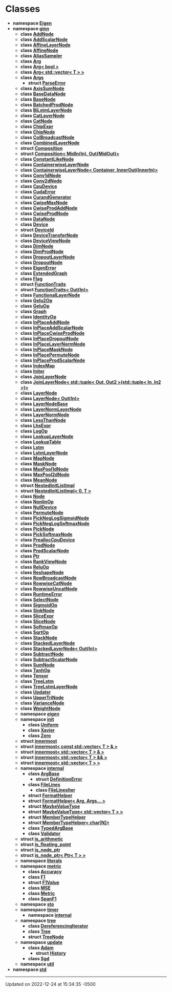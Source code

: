 # Classes



* **namespace [Eigen](api/Namespaces/namespace_eigen.md)** 
* **namespace [ginn](api/Namespaces/namespaceginn.md)** 
    * **class [AddNode](api/Classes/classginn_1_1_add_node.md)** 
    * **class [AddScalarNode](api/Classes/classginn_1_1_add_scalar_node.md)** 
    * **class [AffineLayerNode](api/Classes/classginn_1_1_affine_layer_node.md)** 
    * **class [AffineNode](api/Classes/classginn_1_1_affine_node.md)** 
    * **class [AliasSampler](api/Classes/classginn_1_1_alias_sampler.md)** 
    * **class [Arg](api/Classes/classginn_1_1_arg.md)** 
    * **class [Arg< bool >](api/Classes/classginn_1_1_arg_3_01bool_01_4.md)** 
    * **class [Arg< std::vector< T > >](api/Classes/classginn_1_1_arg_3_01std_1_1vector_3_01_t_01_4_01_4.md)** 
    * **class [Args](api/Classes/classginn_1_1_args.md)** 
        * **struct [ParseError](api/Classes/structginn_1_1_args_1_1_parse_error.md)** 
    * **class [AxisSumNode](api/Classes/classginn_1_1_axis_sum_node.md)** 
    * **class [BaseDataNode](api/Classes/classginn_1_1_base_data_node.md)** 
    * **class [BaseNode](api/Classes/classginn_1_1_base_node.md)** 
    * **class [BatchedProdNode](api/Classes/classginn_1_1_batched_prod_node.md)** 
    * **class [BiLstmLayerNode](api/Classes/classginn_1_1_bi_lstm_layer_node.md)** 
    * **class [CatLayerNode](api/Classes/classginn_1_1_cat_layer_node.md)** 
    * **class [CatNode](api/Classes/classginn_1_1_cat_node.md)** 
    * **class [ChipExpr](api/Classes/classginn_1_1_chip_expr.md)** 
    * **class [ChipNode](api/Classes/classginn_1_1_chip_node.md)** 
    * **class [ColBroadcastNode](api/Classes/classginn_1_1_col_broadcast_node.md)** 
    * **class [CombinedLayerNode](api/Classes/classginn_1_1_combined_layer_node.md)** 
    * **struct [Composition](api/Classes/structginn_1_1_composition.md)** 
    * **struct [Composition< MidIn(In), Out(MidOut)>](api/Classes/structginn_1_1_composition_3_01_mid_in_07_in_08_00_01_out_07_mid_out_08_4.md)** 
    * **class [ConstantLikeNode](api/Classes/classginn_1_1_constant_like_node.md)** 
    * **class [ContainerwiseLayerNode](api/Classes/classginn_1_1_containerwise_layer_node.md)** 
    * **class [ContainerwiseLayerNode< Container, InnerOut(InnerIn)>](api/Classes/classginn_1_1_containerwise_layer_node_3_01_container_00_01_inner_out_07_inner_in_08_4.md)** 
    * **class [Conv1dNode](api/Classes/classginn_1_1_conv1d_node.md)** 
    * **class [Conv2dNode](api/Classes/classginn_1_1_conv2d_node.md)** 
    * **class [CpuDevice](api/Classes/classginn_1_1_cpu_device.md)** 
    * **class [CudaError](api/Classes/classginn_1_1_cuda_error.md)** 
    * **class [CurandGenerator](api/Classes/classginn_1_1_curand_generator.md)** 
    * **class [CwiseMaxNode](api/Classes/classginn_1_1_cwise_max_node.md)** 
    * **class [CwiseProdAddNode](api/Classes/classginn_1_1_cwise_prod_add_node.md)** 
    * **class [CwiseProdNode](api/Classes/classginn_1_1_cwise_prod_node.md)** 
    * **class [DataNode](api/Classes/classginn_1_1_data_node.md)** 
    * **class [Device](api/Classes/classginn_1_1_device.md)** 
    * **struct [DeviceId](api/Classes/structginn_1_1_device_id.md)** 
    * **class [DeviceTransferNode](api/Classes/classginn_1_1_device_transfer_node.md)** 
    * **class [DeviceViewNode](api/Classes/classginn_1_1_device_view_node.md)** 
    * **class [DimNode](api/Classes/classginn_1_1_dim_node.md)** 
    * **class [DimProdNode](api/Classes/classginn_1_1_dim_prod_node.md)** 
    * **class [DropoutLayerNode](api/Classes/classginn_1_1_dropout_layer_node.md)** 
    * **class [DropoutNode](api/Classes/classginn_1_1_dropout_node.md)** 
    * **class [EigenError](api/Classes/classginn_1_1_eigen_error.md)** 
    * **class [ExtendedGraph](api/Classes/classginn_1_1_extended_graph.md)** 
    * **class [Flag](api/Classes/classginn_1_1_flag.md)** 
    * **struct [FunctionTraits](api/Classes/structginn_1_1_function_traits.md)** 
    * **struct [FunctionTraits< Out(In)>](api/Classes/structginn_1_1_function_traits_3_01_out_07_in_08_4.md)** 
    * **class [FunctionalLayerNode](api/Classes/classginn_1_1_functional_layer_node.md)** 
    * **class [Gelu2Op](api/Classes/classginn_1_1_gelu2_op.md)** 
    * **class [GeluOp](api/Classes/classginn_1_1_gelu_op.md)** 
    * **class [Graph](api/Classes/classginn_1_1_graph.md)** 
    * **class [IdentityOp](api/Classes/classginn_1_1_identity_op.md)** 
    * **class [InPlaceAddNode](api/Classes/classginn_1_1_in_place_add_node.md)** 
    * **class [InPlaceAddScalarNode](api/Classes/classginn_1_1_in_place_add_scalar_node.md)** 
    * **class [InPlaceCwiseProdNode](api/Classes/classginn_1_1_in_place_cwise_prod_node.md)** 
    * **class [InPlaceDropoutNode](api/Classes/classginn_1_1_in_place_dropout_node.md)** 
    * **class [InPlaceLayerNormNode](api/Classes/classginn_1_1_in_place_layer_norm_node.md)** 
    * **class [InPlaceMaskNode](api/Classes/classginn_1_1_in_place_mask_node.md)** 
    * **class [InPlacePermuteNode](api/Classes/classginn_1_1_in_place_permute_node.md)** 
    * **class [InPlaceProdScalarNode](api/Classes/classginn_1_1_in_place_prod_scalar_node.md)** 
    * **class [IndexMap](api/Classes/classginn_1_1_index_map.md)** 
    * **class [Initer](api/Classes/classginn_1_1_initer.md)** 
    * **class [JoinLayerNode](api/Classes/classginn_1_1_join_layer_node.md)** 
    * **class [JoinLayerNode< std::tuple< Out, Out2 >(std::tuple< In, In2 >)>](api/Classes/classginn_1_1_join_layer_node_3_01std_1_1tuple_3_01_out_00_01_out2_01_4_07std_1_1tuple_3_01_in_00_01_in2_01_4_08_4.md)** 
    * **class [LayerNode](api/Classes/classginn_1_1_layer_node.md)** 
    * **class [LayerNode< Out(In)>](api/Classes/classginn_1_1_layer_node_3_01_out_07_in_08_4.md)** 
    * **class [LayerNodeBase](api/Classes/classginn_1_1_layer_node_base.md)** 
    * **class [LayerNormLayerNode](api/Classes/classginn_1_1_layer_norm_layer_node.md)** 
    * **class [LayerNormNode](api/Classes/classginn_1_1_layer_norm_node.md)** 
    * **class [LessThanNode](api/Classes/classginn_1_1_less_than_node.md)** 
    * **class [LhsExpr](api/Classes/classginn_1_1_lhs_expr.md)** 
    * **class [LogOp](api/Classes/classginn_1_1_log_op.md)** 
    * **class [LookupLayerNode](api/Classes/classginn_1_1_lookup_layer_node.md)** 
    * **class [LookupTable](api/Classes/classginn_1_1_lookup_table.md)** 
    * **class [Lstm](api/Classes/classginn_1_1_lstm.md)** 
    * **class [LstmLayerNode](api/Classes/classginn_1_1_lstm_layer_node.md)** 
    * **class [MapNode](api/Classes/classginn_1_1_map_node.md)** 
    * **class [MaskNode](api/Classes/classginn_1_1_mask_node.md)** 
    * **class [MaxPool1dNode](api/Classes/classginn_1_1_max_pool1d_node.md)** 
    * **class [MaxPool2dNode](api/Classes/classginn_1_1_max_pool2d_node.md)** 
    * **class [MeanNode](api/Classes/classginn_1_1_mean_node.md)** 
    * **struct [NestedInitListImpl](api/Classes/structginn_1_1_nested_init_list_impl.md)** 
    * **struct [NestedInitListImpl< 0, T >](api/Classes/structginn_1_1_nested_init_list_impl_3_010_00_01_t_01_4.md)** 
    * **class [Node](api/Classes/classginn_1_1_node.md)** 
    * **class [NonlinOp](api/Classes/classginn_1_1_nonlin_op.md)** 
    * **class [NullDevice](api/Classes/classginn_1_1_null_device.md)** 
    * **class [PermuteNode](api/Classes/classginn_1_1_permute_node.md)** 
    * **class [PickNegLogSigmoidNode](api/Classes/classginn_1_1_pick_neg_log_sigmoid_node.md)** 
    * **class [PickNegLogSoftmaxNode](api/Classes/classginn_1_1_pick_neg_log_softmax_node.md)** 
    * **class [PickNode](api/Classes/classginn_1_1_pick_node.md)** 
    * **class [PickSoftmaxNode](api/Classes/classginn_1_1_pick_softmax_node.md)** 
    * **class [PreallocCpuDevice](api/Classes/classginn_1_1_prealloc_cpu_device.md)** 
    * **class [ProdNode](api/Classes/classginn_1_1_prod_node.md)** 
    * **class [ProdScalarNode](api/Classes/classginn_1_1_prod_scalar_node.md)** 
    * **class [Ptr](api/Classes/classginn_1_1_ptr.md)** 
    * **class [RankViewNode](api/Classes/classginn_1_1_rank_view_node.md)** 
    * **class [ReluOp](api/Classes/classginn_1_1_relu_op.md)** 
    * **class [ReshapeNode](api/Classes/classginn_1_1_reshape_node.md)** 
    * **class [RowBroadcastNode](api/Classes/classginn_1_1_row_broadcast_node.md)** 
    * **class [RowwiseCatNode](api/Classes/classginn_1_1_rowwise_cat_node.md)** 
    * **class [RowwiseUncatNode](api/Classes/classginn_1_1_rowwise_uncat_node.md)** 
    * **class [RuntimeError](api/Classes/classginn_1_1_runtime_error.md)** 
    * **class [SelectNode](api/Classes/classginn_1_1_select_node.md)** 
    * **class [SigmoidOp](api/Classes/classginn_1_1_sigmoid_op.md)** 
    * **class [SinkNode](api/Classes/classginn_1_1_sink_node.md)** 
    * **class [SliceExpr](api/Classes/classginn_1_1_slice_expr.md)** 
    * **class [SliceNode](api/Classes/classginn_1_1_slice_node.md)** 
    * **class [SoftmaxOp](api/Classes/classginn_1_1_softmax_op.md)** 
    * **class [SqrtOp](api/Classes/classginn_1_1_sqrt_op.md)** 
    * **class [StackNode](api/Classes/classginn_1_1_stack_node.md)** 
    * **class [StackedLayerNode](api/Classes/classginn_1_1_stacked_layer_node.md)** 
    * **class [StackedLayerNode< Out(In)>](api/Classes/classginn_1_1_stacked_layer_node_3_01_out_07_in_08_4.md)** 
    * **class [SubtractNode](api/Classes/classginn_1_1_subtract_node.md)** 
    * **class [SubtractScalarNode](api/Classes/classginn_1_1_subtract_scalar_node.md)** 
    * **class [SumNode](api/Classes/classginn_1_1_sum_node.md)** 
    * **class [TanhOp](api/Classes/classginn_1_1_tanh_op.md)** 
    * **class [Tensor](api/Classes/classginn_1_1_tensor.md)** 
    * **class [TreeLstm](api/Classes/classginn_1_1_tree_lstm.md)** 
    * **class [TreeLstmLayerNode](api/Classes/classginn_1_1_tree_lstm_layer_node.md)** 
    * **class [Updater](api/Classes/classginn_1_1_updater.md)** 
    * **class [UpperTriNode](api/Classes/classginn_1_1_upper_tri_node.md)** 
    * **class [VarianceNode](api/Classes/classginn_1_1_variance_node.md)** 
    * **class [WeightNode](api/Classes/classginn_1_1_weight_node.md)** 
    * **namespace [eigen](api/Namespaces/namespaceginn_1_1eigen.md)** 
    * **namespace [init](api/Namespaces/namespaceginn_1_1init.md)** 
        * **class [Uniform](api/Classes/classginn_1_1init_1_1_uniform.md)** 
        * **class [Xavier](api/Classes/classginn_1_1init_1_1_xavier.md)** 
        * **class [Zero](api/Classes/classginn_1_1init_1_1_zero.md)** 
    * **struct [innermost](api/Classes/structginn_1_1innermost.md)** 
    * **struct [innermost< const std::vector< T > & >](api/Classes/structginn_1_1innermost_3_01const_01std_1_1vector_3_01_t_01_4_01_6_01_4.md)** 
    * **struct [innermost< std::vector< T > & >](api/Classes/structginn_1_1innermost_3_01std_1_1vector_3_01_t_01_4_01_6_01_4.md)** 
    * **struct [innermost< std::vector< T > && >](api/Classes/structginn_1_1innermost_3_01std_1_1vector_3_01_t_01_4_01_6_6_01_4.md)** 
    * **struct [innermost< std::vector< T > >](api/Classes/structginn_1_1innermost_3_01std_1_1vector_3_01_t_01_4_01_4.md)** 
    * **namespace [internal](api/Namespaces/namespaceginn_1_1internal.md)** 
        * **class [ArgBase](api/Classes/classginn_1_1internal_1_1_arg_base.md)** 
            * **struct [DefinitionError](api/Classes/structginn_1_1internal_1_1_arg_base_1_1_definition_error.md)** 
        * **class [FileLines](api/Classes/classginn_1_1internal_1_1_file_lines.md)** 
            * **class [FileLinesIter](api/Classes/classginn_1_1internal_1_1_file_lines_1_1_file_lines_iter.md)** 
        * **struct [FormatHelper](api/Classes/structginn_1_1internal_1_1_format_helper.md)** 
        * **struct [FormatHelper< Arg, Args... >](api/Classes/structginn_1_1internal_1_1_format_helper_3_01_arg_00_01_args_8_8_8_01_4.md)** 
        * **struct [MaybeValueType](api/Classes/structginn_1_1internal_1_1_maybe_value_type.md)** 
        * **struct [MaybeValueType< std::vector< T > >](api/Classes/structginn_1_1internal_1_1_maybe_value_type_3_01std_1_1vector_3_01_t_01_4_01_4.md)** 
        * **struct [MemberTypeHelper](api/Classes/structginn_1_1internal_1_1_member_type_helper.md)** 
        * **struct [MemberTypeHelper< char[N]>](api/Classes/structginn_1_1internal_1_1_member_type_helper_3_01char_0f_n_0e_4.md)** 
        * **class [TypedArgBase](api/Classes/classginn_1_1internal_1_1_typed_arg_base.md)** 
        * **class [Validator](api/Classes/classginn_1_1internal_1_1_validator.md)** 
    * **struct [is_arithmetic](api/Classes/structginn_1_1is__arithmetic.md)** 
    * **struct [is_floating_point](api/Classes/structginn_1_1is__floating__point.md)** 
    * **struct [is_node_ptr](api/Classes/structginn_1_1is__node__ptr.md)** 
    * **struct [is_node_ptr< Ptr< T > >](api/Classes/structginn_1_1is__node__ptr_3_01_ptr_3_01_t_01_4_01_4.md)** 
    * **namespace [literals](api/Namespaces/namespaceginn_1_1literals.md)** 
    * **namespace [metric](api/Namespaces/namespaceginn_1_1metric.md)** 
        * **class [Accuracy](api/Classes/classginn_1_1metric_1_1_accuracy.md)** 
        * **class [F1](api/Classes/classginn_1_1metric_1_1_f1.md)** 
        * **struct [F1Value](api/Classes/structginn_1_1metric_1_1_f1_value.md)** 
        * **class [MSE](api/Classes/classginn_1_1metric_1_1_m_s_e.md)** 
        * **class [Metric](api/Classes/classginn_1_1metric_1_1_metric.md)** 
        * **class [SpanF1](api/Classes/classginn_1_1metric_1_1_span_f1.md)** 
    * **namespace [sto](api/Namespaces/namespaceginn_1_1sto.md)** 
    * **namespace [timer](api/Namespaces/namespaceginn_1_1timer.md)** 
        * **namespace [internal](api/Namespaces/namespaceginn_1_1timer_1_1internal.md)** 
    * **namespace [tree](api/Namespaces/namespaceginn_1_1tree.md)** 
        * **class [DereferencingIterator](api/Classes/classginn_1_1tree_1_1_dereferencing_iterator.md)** 
        * **class [Tree](api/Classes/classginn_1_1tree_1_1_tree.md)** 
        * **struct [TreeNode](api/Classes/structginn_1_1tree_1_1_tree_node.md)** 
    * **namespace [update](api/Namespaces/namespaceginn_1_1update.md)** 
        * **class [Adam](api/Classes/classginn_1_1update_1_1_adam.md)** 
            * **struct [History](api/Classes/structginn_1_1update_1_1_adam_1_1_history.md)** 
        * **class [Sgd](api/Classes/classginn_1_1update_1_1_sgd.md)** 
    * **namespace [util](api/Namespaces/namespaceginn_1_1util.md)** 
* **namespace [std](api/Namespaces/namespacestd.md)** 



-------------------------------

Updated on 2022-12-24 at 15:34:35 -0500
